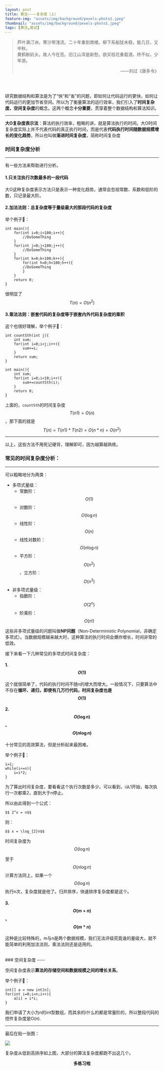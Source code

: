 ```yaml
---
layout: post
title: 算法————复杂度（上）
feature-img: "assets/img/background/pexels-photo1.jpeg"
thumbnail: "assets/img/background/pexels-photo1.jpeg"
tags: [算法,面试]
---
```


> 芦叶满汀洲，寒沙带浅流。二十年重到南楼。柳下系船犹未稳，能几日，又中秋。 <br>
> 黄鹤断矶头，故人今在否。旧江山浑是新愁。欲买桂花重载酒，终不似，少年游。                          
> <p align="right">——刘过《唐多令》</p>

<br><br>

研究数据结构和算法是为了“快”和“省”的问题，即如何让代码运行的更快，如何让代码运行的更加节省空间。所以为了衡量算法的运行效率，我们引入了**时间复杂度、空间复杂度**的概念。这两个概念**十分重要**，贯穿着整个数据结构和算法知识。

----

**大O复杂度表示法**：算法的执行效率，粗略的讲，就是算法执行的时间。大O时间复杂度实际上并不代表代码的真正执行时间，而是代表**代码执行时间随数据规模增长的变化趋势**，所以也叫做**渐进时间复杂度**，简称时间复杂度

### 时间复杂度分析
----

有一些方法来帮助进行分析。

#### 1.只关注执行次数最多的一段代码

大O这种复杂度表示方法只是表示一种变化趋势。通常会忽视常数、系数和低阶的数，只记录最大阶。

#### 2.加法法则：总复杂度等于量级最大的那段代码的复杂度

举个例子🌰：

```
int main(){
    for(int i=0;i<100;i++){
        //DoSomeThing
    }
    for(int j=0;j<100;j++){
        //DoSomeThing
    }
    for(int k=0;k<100;k++){
        for(int h=0;h<100;h++){
        //DoSomeThing
        }
    }
    return 0;
}
```

很明显了 $$ T(n) = O(n^2) $$

#### 3.乘法法则：嵌套代码的复杂度等于嵌套内外代码复杂度的乘积

这个也很好理解，举个例子🌰：

```
int countSth(int j){
    int sum;
    for(int i=0;i<j;i++){
        sum+=i;
    }
    return sum;
}

int main(){
    int sum;
    for(int i=0;i<10;i++){
        sum+=countSth(i);
    }
    return 0;
}
```

上面的，`countSth`的时间复杂度$$T(n1)=O(n)$$，那下面的就是$$ T(n)=T(n1)*T(n2)=O(n*n)=O(n^2)$$

----
以上，这些方法不用死记硬背，理解即可，因为越算越熟练。

### 常见的时间复杂度分析：
----
可以粗略地分为两类：
* 多项式量级：
    * 常数阶：$$ O(1)$$
    * 对数阶：$$ O(\log n)$$
    * 线性阶：$$ O(n)$$
    * 线性对数阶：$$ O(n\log n)$$
    * 平方阶：$$ O(n^2)$$、立方阶：$$ O(n^3)$$
* 非多项式量级：
    * 指数阶：$$ O(2^n)$$
    * 阶乘阶：$$ O(n!)$$

这些非多项式量级的问题叫做**NP问题**（Non-Deterministic Polynomial，非确定多项式）。当数据规模越来越大时，这种算法的执行时间会爆炸增长，时间非常的低效。

接下来看一下几种常见的多项式时间复杂度：

#### 1.$$O(1)$$

这个就很简单了，代码的执行时间不随n的增大而增大。一般情况下，只要算法中不存在**循环、递归，即使有几万行代码，时间复杂度也是$$O(1)$$**

#### 2.$$ O(\log n)$$、$$ O(n\log n)$$

十分常见的高效算法，但是分析起来最困难。

举个例子🌰：

```
i=1;
while(i<=n){
    i=i*2;
}
```

为了算出时间复杂度，要看看这个执行次数是多少。可以看到，i从1开始，每次执行一次都乘2，直到大于n停止。

所以由此得到一个公式：

    $$ 2^x = n$$

则：

    $$ x = \log_{2}n$$

时间复杂度为 $$ O(\log n)$$

至于$$ O(n\log n)$$计算方法同上，如果一个$$ O(\log n)$$执行n次，复杂度就是他了。归并排序，快速排序复杂度都是这个。

#### 3.$$O(m+n)$$、$$O(m*n)$$

这种是比较特殊的，m与n是两个数据规模，我们无法评级究竟谁的量级大，就不能简单的利用加法法则，乘法法则还是适用的。

<br>
### 空间复杂度
----

空间复杂度表示**算法的存储空间和数据规模之间的增长关系**。

举个例子🌰：

```
int[] a = new int[n];
for(int i=0;i<n;i++){
    a[i] = i*i;
}
```

我们申请了大小为n的int型数组，而其余的i什么的都是常量阶的，所以整段代码的控件复杂度是O(n).


----

最后在贴一张图：

![](https://i.loli.net/2018/09/26/5bab8f191e071.jpg)

复杂度从低到高排序如上图，大部分的算法复杂度都跑不出这几个。

**<center>多练习啦</center>**

